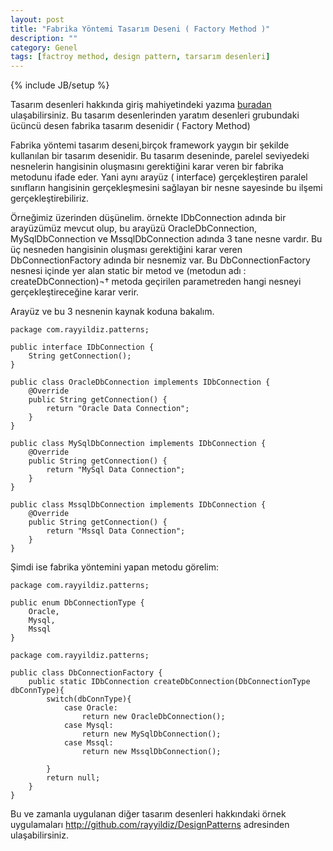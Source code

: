 ```yaml
---
layout: post
title: "Fabrika Yöntemi Tasarım Deseni ( Factory Method )"
description: ""
category: Genel
tags: [factroy method, design pattern, tarsarım desenleri]
---
```


{% include JB/setup %}


Tasarım desenleri hakkında giriş mahiyetindeki yazıma [buradan](/2010/07/tasarm-desenleri-design-pattern/) ulaşabilirsiniz. Bu tasarım desenlerinden yaratım desenleri grubundaki ücüncü desen fabrika tasarım desenidir ( Factory Method)

Fabrika yöntemi tasarım deseni,birçok framework yaygın bir şekilde kullanılan bir tasarım desenidir. Bu tasarım deseninde, parelel seviyedeki nesnelerin hangisinin oluşmasını gerektiğini karar veren bir fabrika metodunu ifade eder. Yani aynı arayüz ( interface) gerçekleştiren paralel sınıfların hangisinin gerçekleşmesini sağlayan bir nesne sayesinde bu ilşemi gerçekleştirebiliriz.

Örneğimiz üzerinden düşünelim. örnekte IDbConnection adında bir arayüzümüz mevcut olup, bu arayüzü OracleDbConnection, MySqlDbConnection ve MssqlDbConnection adında 3 tane nesne vardır. Bu üç nesneden hangisinin oluşması gerektiğini karar veren DbConnectionFactory adında bir nesnemiz var. Bu DbConnectionFactory nesnesi içinde yer alan static bir metod ve (metodun adı : createDbConnection)¬† metoda geçirilen parametreden hangi nesneyi gerçekleştireceğine karar verir.

Arayüz ve bu 3 nesnenin kaynak koduna bakalım.
	
	package com.rayyildiz.patterns;
 
	public interface IDbConnection {
  		String getConnection();
	}
 
	public class OracleDbConnection implements IDbConnection {
  		@Override
  		public String getConnection() {
    		return "Oracle Data Connection";
  		}
	}
 
	public class MySqlDbConnection implements IDbConnection {
  		@Override
  		public String getConnection() {
    		return "MySql Data Connection";
  		}
	}
 
	public class MssqlDbConnection implements IDbConnection {
  		@Override
  		public String getConnection() {
    		return "Mssql Data Connection";
  		}
	}
 
Şimdi ise fabrika yöntemini yapan metodu görelim:

	package com.rayyildiz.patterns;
 
	public enum DbConnectionType {
  		Oracle,
  		Mysql,
  		Mssql
	}

	package com.rayyildiz.patterns;
 
	public class DbConnectionFactory {
  		public static IDbConnection createDbConnection(DbConnectionType dbConnType){
    		switch(dbConnType){
      			case Oracle:
        			return new OracleDbConnection();
      			case Mysql:
        			return new MySqlDbConnection();
      			case Mssql:
        			return new MssqlDbConnection();
    			
			}
    		return null;
  		}
	}

Bu ve zamanla uygulanan diğer tasarım desenleri hakkındaki örnek uygulamaları <http://github.com/rayyildiz/DesignPatterns> adresinden ulaşabilirsiniz.